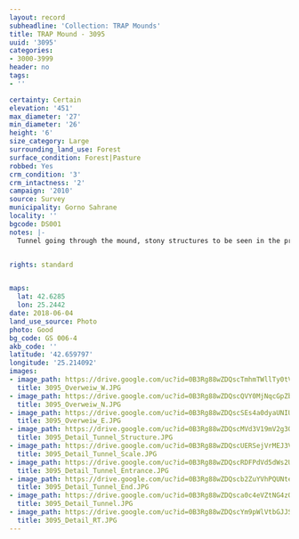 ```yaml
---
layout: record
subheadline: 'Collection: TRAP Mounds'
title: TRAP Mound - 3095
uuid: '3095'
categories:
- 3000-3999
header: no
tags:
- ''

certainty: Certain
elevation: '451'
max_diameter: '27'
min_diameter: '26'
height: '6'
size_category: Large
surrounding_land_use: Forest
surface_condition: Forest|Pasture
robbed: Yes
crm_condition: '3'
crm_intactness: '2'
campaign: '2010'
source: Survey
municipality: Gorno Sahrane
locality: ''
bgcode: DS001
notes: |-
  Tunnel going through the mound, stony structures to be seen in the profile.


rights: standard


maps:
  lat: 42.6285
  lon: 25.2442
date: 2018-06-04
land_use_source: Photo
photo: Good
bg_code: GS 006-4
akb_code: ''
latitude: '42.659797'
longitude: '25.214092'
images:
- image_path: https://drive.google.com/uc?id=0B3Rg88wZDQscTmhmTWllTy0tV1U
  title: 3095_Overweiw_W.JPG
- image_path: https://drive.google.com/uc?id=0B3Rg88wZDQscQVY0MjNqcGpZb2M
  title: 3095_Overweiw_N.JPG
- image_path: https://drive.google.com/uc?id=0B3Rg88wZDQscSEs4a0dyaUNIU3c
  title: 3095_Overweiw_E.JPG
- image_path: https://drive.google.com/uc?id=0B3Rg88wZDQscMVd3V19mV2g3QlU
  title: 3095_Detail_Tunnel_Structure.JPG
- image_path: https://drive.google.com/uc?id=0B3Rg88wZDQscUERSejVrMEJ3VlE
  title: 3095_Detail_Tunnel_Scale.JPG
- image_path: https://drive.google.com/uc?id=0B3Rg88wZDQscRDFPdVd5dWs2U2s
  title: 3095_Detail_Tunnel_Entrance.JPG
- image_path: https://drive.google.com/uc?id=0B3Rg88wZDQscb2ZuYVhPQUNteDg
  title: 3095_Detail_Tunnel_End.JPG
- image_path: https://drive.google.com/uc?id=0B3Rg88wZDQsca0c4eVZtNG4zQnc
  title: 3095_Detail_Tunnel.JPG
- image_path: https://drive.google.com/uc?id=0B3Rg88wZDQscYm9pWlVtbGJJS1k
  title: 3095_Detail_RT.JPG
---
```

